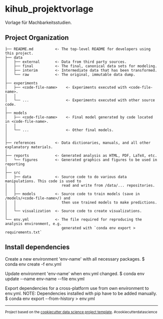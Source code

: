 kihub_projektvorlage
==============================

Vorlage für Machbarkeitsstudien.

Project Organization
------------

    ├── README.md          <- The top-level README for developers using this project.
    ├── data
    │   ├── external       <- Data from third party sources.
    │   ├── final          <- The final, canonical data sets for modeling. 
    │   ├── interim        <- Intermediate data that has been transformed.
    │   └── raw            <- The original, immutable data dump. 
    │
    ├── experiments              
    │   ├── <code-file-name>    <- Experiments executed with <code-file-name>.
    │   │                          
    │   └── ...                 <- Experiments executed with other source code.
    │
    ├── models              
    │   ├── <code-file-name>    <- Final model generated by code located in <code-file-name>.
    │   │                           
    │   └── ...                 <- Other final models.
    │
    │
    ├── references         <- Data dictionaries, manuals, and all other explanatory materials.
    │
    ├── reports            <- Generated analysis as HTML, PDF, LaTeX, etc.
    │   └── figures        <- Generated graphics and figures to be used in reporting
    │
    ├── src
    │   ├── data           <- Source code to do various data manipulations. This code is used to 
    │   │                     read and write from /data/... repositories. 
    │   │
    │   ├── models         <- Source code to train models (save in /models/<code-file-name>/) and  
    │   │                     then use trained models to make predictions.
    │   │
    │   └── visualization  <- Source code to create visualizations.
    │
    └── env.yml            <- The file required for reproducing the analysis environment, e.g.
                              generated with `conda env export > requirements.txt`


Install dependencies
------------
Create a new environment 'env-name' with all necessary packages.
$ conda env create -f env.yml

Update environment 'env-name' when env.yml changed.
$ conda env update --name env-name --file env.yml

Export dependencies for a cross-platform use from own environment to env.yml. 
NOTE: Dependencies installed with pip have to be added manually.
$ conda env export --from-history > env.yml

------------
<p><small>Project based on the <a target="_blank" href="https://drivendata.github.io/cookiecutter-data-science/">cookiecutter data science project template</a>. #cookiecutterdatascience</small></p>

